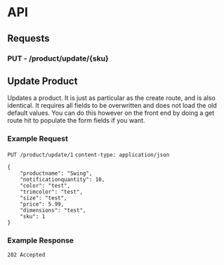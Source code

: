 # API
## Requests
### **PUT** - /product/update/{sku}
## Update Product  
Updates a product. It is just as particular as the create route, and is also identical. It requires all fields to be overwritten and does not load the old default values.  You can do this however on the front end by doing a get route hit to populate the form fields if you want.

### Example Request
`PUT /product/update/1`
`content-type: application/json`
```
{
    "productname": "Swing",
    "notificationquantity": 10,
    "color": "test",
    "trimcolor": "test",
    "size": "test",
    "price": 5.99,
    "dimensions": "test",
    "sku": 1
}

```

### Example Response
`202 Accepted`
